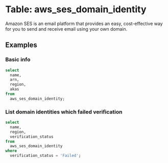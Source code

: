# Table: aws_ses_domain_identity

Amazon SES is an email platform that provides an easy, cost-effective way for you to send and receive email using your own domain.

## Examples

### Basic info

```sql
select
  name,
  arn,
  region,
  akas
from
  aws_ses_domain_identity;
```

### List domain identities which failed verification

```sql
select
  name,
  region,
  verification_status
from
  aws_ses_domain_identity
where
  verification_status = 'Failed';
```
